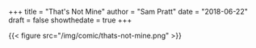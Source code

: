+++
title = "That's Not Mine"
author = "Sam Pratt"
date = "2018-06-22"
draft = false
showthedate = true
+++

{{< figure src="/img/comic/thats-not-mine.png" >}}
